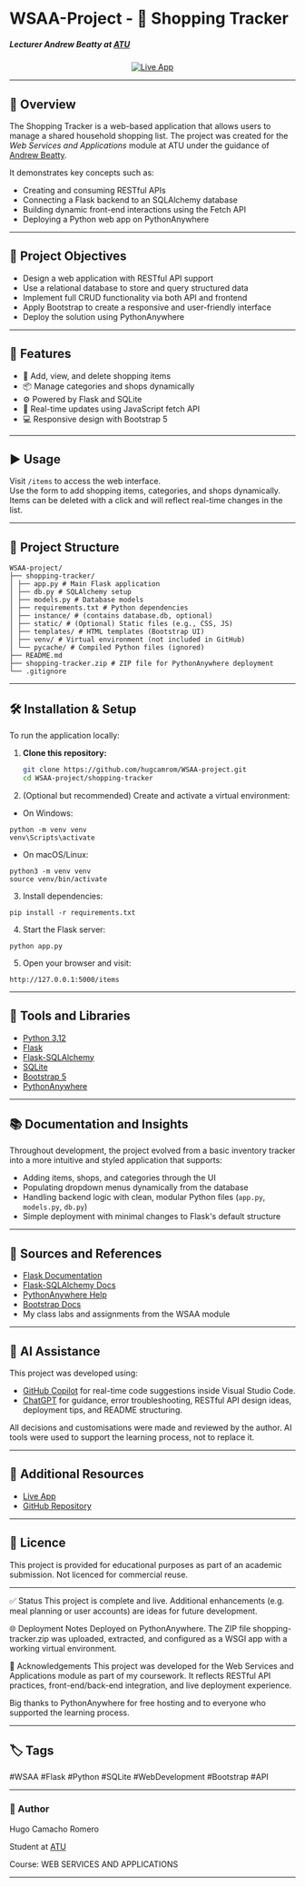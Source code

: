 # WSAA-Project - 🛒 Shopping Tracker

##### Lecturer Andrew Beatty at [ATU](https://vlegalwaymayo.atu.ie/)

<p align="center">
  <a href="https://hugocamachoromero1.pythonanywhere.com/items">
    <img alt="Live App" src="https://img.shields.io/badge/LIVE%20APP-PythonAnywhere-brightgreen?style=for-the-badge&logo=python">
  </a>
</p>

---
## 🧭 Overview

The Shopping Tracker is a web-based application that allows users to manage a shared household shopping list. The project was created for the *Web Services and Applications* module at ATU under the guidance of [Andrew Beatty](https://www.atu.ie/).

It demonstrates key concepts such as:
- Creating and consuming RESTful APIs
- Connecting a Flask backend to an SQLAlchemy database
- Building dynamic front-end interactions using the Fetch API
- Deploying a Python web app on PythonAnywhere

---

## 🎯 Project Objectives

- Design a web application with RESTful API support
- Use a relational database to store and query structured data
- Implement full CRUD functionality via both API and frontend
- Apply Bootstrap to create a responsive and user-friendly interface
- Deploy the solution using PythonAnywhere

---

## 🚀 Features

- 📝 Add, view, and delete shopping items
- 📦 Manage categories and shops dynamically
- ⚙️ Powered by Flask and SQLite
- 💬 Real-time updates using JavaScript fetch API
- 💻 Responsive design with Bootstrap 5

---

## ▶️ Usage

Visit `/items` to access the web interface.  
Use the form to add shopping items, categories, and shops dynamically.  
Items can be deleted with a click and will reflect real-time changes in the list.

---

## 📁 Project Structure



```
WSAA-project/
├── shopping-tracker/
│ ├── app.py # Main Flask application
│ ├── db.py # SQLAlchemy setup
│ ├── models.py # Database models
│ ├── requirements.txt # Python dependencies
│ ├── instance/ # (contains database.db, optional)
│ ├── static/ # (Optional) Static files (e.g., CSS, JS)
│ ├── templates/ # HTML templates (Bootstrap UI)
│ ├── venv/ # Virtual environment (not included in GitHub)
│ └── pycache/ # Compiled Python files (ignored)
├── README.md
├── shopping-tracker.zip # ZIP file for PythonAnywhere deployment
└── .gitignore
```

---

## 🛠️ Installation & Setup

To run the application locally:

1. **Clone this repository:**

   ```bash
   git clone https://github.com/hugcamrom/WSAA-project.git
   cd WSAA-project/shopping-tracker


2. (Optional but recommended) Create and activate a virtual environment:

- On Windows:
```
python -m venv venv
venv\Scripts\activate

```
- On macOS/Linux:
```
python3 -m venv venv
source venv/bin/activate

```

3. Install dependencies:

```
pip install -r requirements.txt

```

4. Start the Flask server:

```
python app.py

```
5. Open your browser and visit:

```
http://127.0.0.1:5000/items

```
---

## 🧰 Tools and Libraries

- [Python 3.12](https://www.python.org/)
- [Flask](https://flask.palletsprojects.com/)
- [Flask-SQLAlchemy](https://flask-sqlalchemy.palletsprojects.com/)
- [SQLite](https://www.sqlite.org/index.html)
- [Bootstrap 5](https://getbootstrap.com/)
- [PythonAnywhere](https://www.pythonanywhere.com/)

---

## 📚 Documentation and Insights

Throughout development, the project evolved from a basic inventory tracker into a more intuitive and styled application that supports:
- Adding items, shops, and categories through the UI
- Populating dropdown menus dynamically from the database
- Handling backend logic with clean, modular Python files (`app.py`, `models.py`, `db.py`)
- Simple deployment with minimal changes to Flask's default structure

---

## 🔗 Sources and References

- [Flask Documentation](https://flask.palletsprojects.com/)
- [Flask-SQLAlchemy Docs](https://flask-sqlalchemy.palletsprojects.com/)
- [PythonAnywhere Help](https://help.pythonanywhere.com/)
- [Bootstrap Docs](https://getbootstrap.com/)
- My class labs and assignments from the WSAA module

---

## 🧠 AI Assistance

This project was developed using:
- [GitHub Copilot](https://github.com/features/copilot) for real-time code suggestions inside Visual Studio Code.
- [ChatGPT](https://chat.openai.com/) for guidance, error troubleshooting, RESTful API design ideas, deployment tips, and README structuring.

All decisions and customisations were made and reviewed by the author. AI tools were used to support the learning process, not to replace it.

---

## 📌 Additional Resources

- [Live App](https://hugocamachoromero1.pythonanywhere.com/items)
- [GitHub Repository](https://github.com/hugcamrom/WSAA-project)

---

## 📄 Licence

This project is provided for educational purposes as part of an academic submission. Not licenced for commercial reuse.

---

✅ Status
This project is complete and live. Additional enhancements (e.g. meal planning or user accounts) are ideas for future development.

🌐 Deployment Notes
Deployed on PythonAnywhere.
The ZIP file shopping-tracker.zip was uploaded, extracted, and configured as a WSGI app with a working virtual environment.

🙏 Acknowledgements
This project was developed for the Web Services and Applications module as part of my coursework. It reflects RESTful API practices, front-end/back-end integration, and live deployment experience.

Big thanks to PythonAnywhere for free hosting and to everyone who supported the learning process.

---

## 🏷️ Tags

 #WSAA #Flask #Python #SQLite #WebDevelopment #Bootstrap #API

---

### 👤 Author

Hugo Camacho Romero

Student at [ATU](https://www.atu.ie/)

Course: WEB SERVICES AND APPLICATIONS

---


